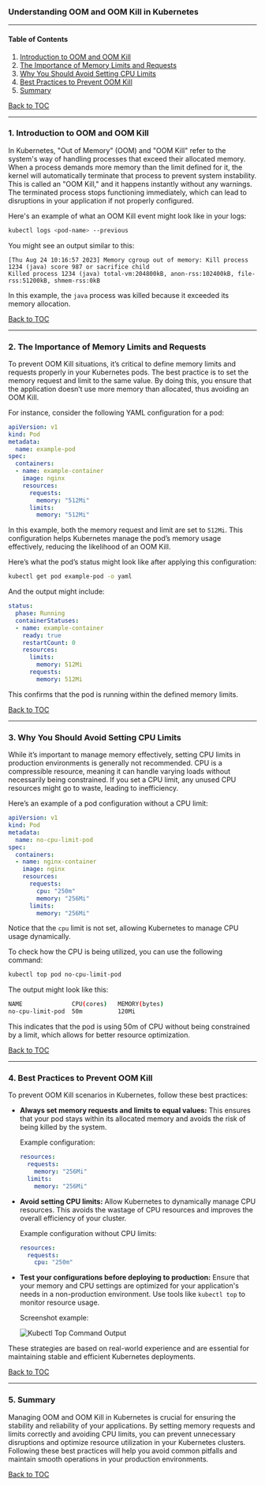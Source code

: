 ### Understanding OOM and OOM Kill in Kubernetes

---

#### Table of Contents

1. [Introduction to OOM and OOM Kill](#introduction-to-oom-and-oom-kill)
2. [The Importance of Memory Limits and Requests](#the-importance-of-memory-limits-and-requests)
3. [Why You Should Avoid Setting CPU Limits](#why-you-should-avoid-setting-cpu-limits)
4. [Best Practices to Prevent OOM Kill](#best-practices-to-prevent-oom-kill)
5. [Summary](#summary)

[Back to TOC](#table-of-contents)

---

### 1. Introduction to OOM and OOM Kill

In Kubernetes, "Out of Memory" (OOM) and "OOM Kill" refer to the system's way of handling processes that exceed their allocated memory. When a process demands more memory than the limit defined for it, the kernel will automatically terminate that process to prevent system instability. This is called an "OOM Kill," and it happens instantly without any warnings. The terminated process stops functioning immediately, which can lead to disruptions in your application if not properly configured.

Here's an example of what an OOM Kill event might look like in your logs:

```bash
kubectl logs <pod-name> --previous
```

You might see an output similar to this:

```text
[Thu Aug 24 10:16:57 2023] Memory cgroup out of memory: Kill process 1234 (java) score 987 or sacrifice child
Killed process 1234 (java) total-vm:204800kB, anon-rss:102400kB, file-rss:51200kB, shmem-rss:0kB
```

In this example, the `java` process was killed because it exceeded its memory allocation.

[Back to TOC](#table-of-contents)

---

### 2. The Importance of Memory Limits and Requests

To prevent OOM Kill situations, it’s critical to define memory limits and requests properly in your Kubernetes pods. The best practice is to set the memory request and limit to the same value. By doing this, you ensure that the application doesn’t use more memory than allocated, thus avoiding an OOM Kill.

For instance, consider the following YAML configuration for a pod:

```yaml
apiVersion: v1
kind: Pod
metadata:
  name: example-pod
spec:
  containers:
  - name: example-container
    image: nginx
    resources:
      requests:
        memory: "512Mi"
      limits:
        memory: "512Mi"
```

In this example, both the memory request and limit are set to `512Mi`. This configuration helps Kubernetes manage the pod’s memory usage effectively, reducing the likelihood of an OOM Kill.

Here’s what the pod’s status might look like after applying this configuration:

```bash
kubectl get pod example-pod -o yaml
```

And the output might include:

```yaml
status:
  phase: Running
  containerStatuses:
  - name: example-container
    ready: true
    restartCount: 0
    resources:
      limits:
        memory: 512Mi
      requests:
        memory: 512Mi
```

This confirms that the pod is running within the defined memory limits.

[Back to TOC](#table-of-contents)

---

### 3. Why You Should Avoid Setting CPU Limits

While it’s important to manage memory effectively, setting CPU limits in production environments is generally not recommended. CPU is a compressible resource, meaning it can handle varying loads without necessarily being constrained. If you set a CPU limit, any unused CPU resources might go to waste, leading to inefficiency.

Here’s an example of a pod configuration without a CPU limit:

```yaml
apiVersion: v1
kind: Pod
metadata:
  name: no-cpu-limit-pod
spec:
  containers:
  - name: nginx-container
    image: nginx
    resources:
      requests:
        cpu: "250m"
        memory: "256Mi"
      limits:
        memory: "256Mi"
```

Notice that the `cpu` limit is not set, allowing Kubernetes to manage CPU usage dynamically.

To check how the CPU is being utilized, you can use the following command:

```bash
kubectl top pod no-cpu-limit-pod
```

The output might look like this:

```bash
NAME              CPU(cores)   MEMORY(bytes)   
no-cpu-limit-pod  50m          120Mi
```

This indicates that the pod is using 50m of CPU without being constrained by a limit, which allows for better resource optimization.

[Back to TOC](#table-of-contents)

---

### 4. Best Practices to Prevent OOM Kill

To prevent OOM Kill scenarios in Kubernetes, follow these best practices:

- **Always set memory requests and limits to equal values:** This ensures that your pod stays within its allocated memory and avoids the risk of being killed by the system.

  Example configuration:

  ```yaml
  resources:
    requests:
      memory: "256Mi"
    limits:
      memory: "256Mi"
  ```

- **Avoid setting CPU limits:** Allow Kubernetes to dynamically manage CPU resources. This avoids the wastage of CPU resources and improves the overall efficiency of your cluster.

  Example configuration without CPU limits:

  ```yaml
  resources:
    requests:
      cpu: "250m"
  ```

- **Test your configurations before deploying to production:** Ensure that your memory and CPU settings are optimized for your application's needs in a non-production environment. Use tools like `kubectl top` to monitor resource usage.

  Screenshot example:

  ![Kubectl Top Command Output](https://via.placeholder.com/800x400.png)

These strategies are based on real-world experience and are essential for maintaining stable and efficient Kubernetes deployments.

[Back to TOC](#table-of-contents)

---

### 5. Summary

Managing OOM and OOM Kill in Kubernetes is crucial for ensuring the stability and reliability of your applications. By setting memory requests and limits correctly and avoiding CPU limits, you can prevent unnecessary disruptions and optimize resource utilization in your Kubernetes clusters. Following these best practices will help you avoid common pitfalls and maintain smooth operations in your production environments.

[Back to TOC](#table-of-contents)

